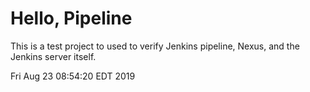 # Hello, Pipeline

This is a test project to used to verify Jenkins pipeline, Nexus, and the Jenkins server itself.

Fri Aug 23 08:54:20 EDT 2019
